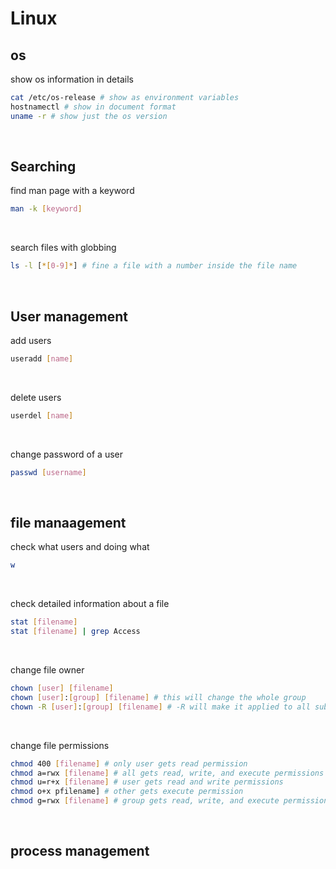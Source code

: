 # Linux

## os

show os information in details
```bash
cat /etc/os-release # show as environment variables
hostnamectl # show in document format
uname -r # show just the os version
```
<br>

## Searching

find man page with a keyword
```bash
man -k [keyword]
```
<br>

search files with globbing
```bash
ls -l [*[0-9]*] # fine a file with a number inside the file name
```
<br>

## User management

add users
```bash
useradd [name]
```
<br>

delete users
```bash
userdel [name]
```
<br>

change password of a user
```bash
passwd [username]
```
<br>

## file manaagement

check what users and doing what
```bash
w
```
<br>

check detailed information about a file
```bash
stat [filename]
stat [filename] | grep Access
```
<br>

change file owner
```bash
chown [user] [filename]
chown [user]:[group] [filename] # this will change the whole group
chown -R [user]:[group] [filename] # -R will make it applied to all subdirectories
```
<br>

change file permissions
```bash
chmod 400 [filename] # only user gets read permission
chmod a=rwx [filename] # all gets read, write, and execute permissions
chmod u=r+x [filename] # user gets read and write permissions
chmod o+x pfilename] # other gets execute permission
chmod g=rwx [filename] # group gets read, write, and execute permissions
```
<br>

## process management


